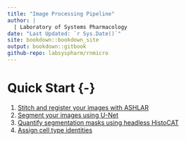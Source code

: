 ```yaml
---
title: "Image Processing Pipeline"
author: |
  | Laboratory of Systems Pharmacology
date: "Last Updated: `r Sys.Date()`"
site: bookdown::bookdown_site
output: bookdown::gitbook
github-repo: labsyspharm/rnmicro
---
```


# Quick Start {-}

1. [Stitch and register your images with ASHLAR](#ashlar)
2. [Segment your images using U-Net](#segment)
3. [Quantify segmentation masks using headless HistoCAT](#histocat)
4. [Assign cell type identities](#celltype)
